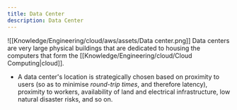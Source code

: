 ```yaml
---
title: Data Center
description: Data Center
---
```


![[Knowledge/Engineering/cloud/aws/assets/Data center.png]]
Data centers are very large physical buildings that are dedicated to housing the computers that form the [[Knowledge/Engineering/cloud/Cloud Computing|cloud]].
- A data center's location is strategically chosen based on proximity to users (so as to minimise *round-trip times*, and therefore latency), proximity to workers, availability of land and electrical infrastructure, low natural disaster risks, and so on.
